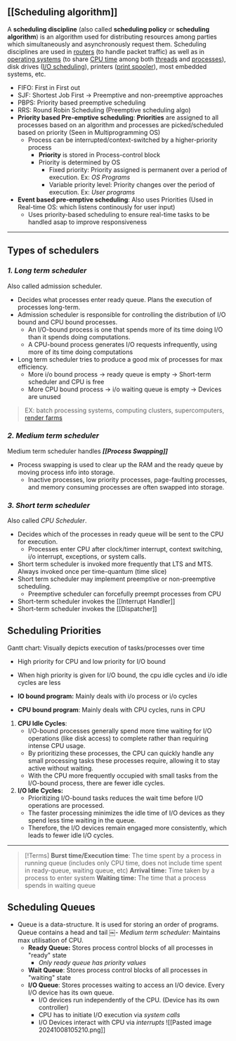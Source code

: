 ## [[Scheduling algorithm]]
A **scheduling discipline** (also called **scheduling policy** or **scheduling algorithm**) is an algorithm used for distributing resources among parties which simultaneously and asynchronously request them. Scheduling disciplines are used in [routers](https://en.wikipedia.org/wiki/Router_(computing) "Router (computing)") (to handle packet traffic) as well as in [operating systems](https://en.wikipedia.org/wiki/Operating_system "Operating system") (to share [CPU time](https://en.wikipedia.org/wiki/CPU_time "CPU time") among both [threads](https://en.wikipedia.org/wiki/Thread_(computer_science) "Thread (computer science)") and [processes](https://en.wikipedia.org/wiki/Process_(computing) "Process (computing)")), disk drives ([I/O scheduling](https://en.wikipedia.org/wiki/I/O_scheduling "I/O scheduling")), printers ([print spooler](https://en.wikipedia.org/wiki/Print_spooler "Print spooler")), most embedded systems, etc.

- FIFO: First in First out
- SJF: Shortest Job First -> Preemptive and non-preemptive approaches
- PBPS: Priority based preemptive scheduling
- RRS: Round Robin Scheduling (Preemptive scheduling algo)
- **Priority based Pre-emptive scheduling**: **Priorities** are assigned to all processes based on an algorithm and processes are picked/scheduled based on priority (Seen in Multiprogramming OS)
	- Process can be interrupted/context-switched by a higher-priority process
		- **Priority** is stored in Process-control block
		- Priority is determined by OS
			- Fixed priority: Priority assigned is permanent over a period of execution. Ex: *OS Programs*
			- Variable priority level: Priority changes over the period of execution. Ex: *User programs*
- **Event based pre-emptive scheduling**: Also uses Priorities (Used in Real-time OS: which listens continously for user input)
	- Uses priority-based scheduling to ensure real-time tasks to be handled asap to improve responsiveness

---
## Types of schedulers
### _1. Long term scheduler_
Also called admission scheduler.
- Decides what processes enter ready queue. Plans the execution of processes long-term.
- Admission scheduler is responsible for controlling the distribution of I/O bound and CPU bound processes.
	- An I/O-bound process is one that spends more of its time doing I/O than it spends doing computations.
	- A CPU-bound process generates I/O requests infrequently, using more of its time doing computations
- Long term scheduler tries to produce a good mix of processes for max efficiency.
	- More i/o bound process -> ready queue is empty -> Short-term scheduler and CPU is free
	- More CPU bound process -> i/o waiting queue is empty -> Devices are unused
> EX: batch processing systems, computing clusters, supercomputers, [render farms](https://en.wikipedia.org/wiki/Render_farm)

### _2. Medium term scheduler_
Medium term scheduler handles ***[[Process Swapping]]***
- Process swapping is used to clear up the RAM and the ready queue by moving process info into storage.
	- Inactive processes, low priority processes, page-faulting processes, and memory consuming processes are often swapped into storage.

### _3. Short term scheduler_
Also called *CPU Scheduler*.
- Decides which of the processes in ready queue will be sent to the CPU for execution.
	- Processes enter CPU after clock/timer interrupt, context switching, i/o interrupt, exceptions, or system calls.
- Short term scheduler is invoked more frequently that LTS and MTS. Always invoked once per time-quantum (time slice)
- Short term scheduler may implement preemptive or non-preemptive scheduling.
	- Preemptive scheduler can forcefully preempt processes from CPU
- Short-term scheduler invokes the [[Interrupt Handler]]
- Short-term scheduler invokes the [[Dispatcher]]
## Scheduling Priorities
Gantt chart: Visually depicts execution of tasks/processes over time
- High priority for CPU and low priority for I/O bound
- When high priority is given for I/O bound, the cpu idle cycles and i/o idle cycles are less

- **IO bound program:** Mainly deals with i/o process or i/o cycles
- **CPU bound program**: Mainly deals with CPU cycles, runs in CPU

1. **CPU Idle Cycles**:
	- I/O-bound processes generally spend more time waiting for I/O operations (like disk access) to complete rather than requiring intense CPU usage.
	- By prioritizing these processes, the CPU can quickly handle any small processing tasks these processes require, allowing it to stay active without waiting.
	- With the CPU more frequently occupied with small tasks from the I/O-bound process, there are fewer idle cycles.
2. **I/O Idle Cycles:**
    - Prioritizing I/O-bound tasks reduces the wait time before I/O operations are processed.
    - The faster processing minimizes the idle time of I/O devices as they spend less time waiting in the queue.
    - Therefore, the I/O devices remain engaged more consistently, which leads to fewer idle I/O cycles.

---

>[!Terms]
>**Burst time/Execution time**: The time spent by a process in running queue (includes only CPU time, does not include time spent in ready-queue, waiting queue, etc)
> **Arrival time:** Time taken by a process to enter system
> **Waiting time:** The time that a process spends in waiting queue

## Scheduling Queues
- Queue is a data-structure. It is used for storing an order of programs. Queue contains a head and tail	​￼- *Medium term scheduler:* Maintains max utilisation of CPU.
	- **Ready Queue:** Stores process control blocks of all processes in "ready" state
		- *Only ready queue has priority values*
	- **Wait Queue**: Stores process control blocks of all processes in "waiting" state
	- **I/O Queue**: Stores processes waiting to access an I/O device. Every I/O device has its own queue.
		- I/O devices run independently of the CPU. (Device has its own controller)
		- CPU has to initiate I/O execution via *system calls*
		- I/O Devices interact with CPU via *interrupts*
	![[Pasted image 20241008105210.png]]